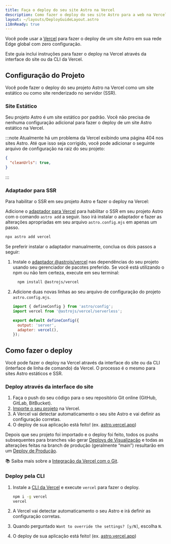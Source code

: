 ```yaml
---
title: Faça o deploy do seu site Astro na Vercel
description: Como fazer o deploy do seu site Astro para a web na Vercel.
layout: ~/layouts/DeployGuideLayout.astro
i18nReady: true
---
```


Você pode usar a [Vercel](http://vercel.com/) para fazer o deploy de um site Astro em sua rede Edge global com zero configuração.

Este guia inclui instruções para fazer o deploy na Vercel através da interface do site ou da CLI da Vercel.

## Configuração do Projeto

Você pode fazer o deploy do seu projeto Astro na Vercel como um site estático ou como site renderizado no servidor (SSR).

### Site Estático

Seu projeto Astro é um site estático por padrão. Você não precisa de nenhuma configuração adicional para fazer o deploy de um site Astro estático na Vercel. 

:::note
Atualmente há um problema da Vercel exibindo uma página 404 nos sites Astro. Até que isso seja corrigido, você pode adicionar o seguinte arquivo de configuração na raiz do seu projeto:

```json title="vercel.json"
{
  "cleanUrls": true,
}
```
:::

### Adaptador para SSR

Para habilitar o SSR em seu projeto Astro e fazer o deploy na Vercel:

Adicione o [adaptador para Vercel](/pt-br/guides/integrations-guide/vercel/) para habilitar o SSR em seu projeto Astro com o comando `astro add` a seguir. Isso irá instalar o adaptador e fazer as alterações apropriadas em seu arquivo `astro.config.mjs` em apenas um passo.

```bash
npx astro add vercel
```

Se preferir instalar o adaptador manualmente, conclua os dois passos a seguir:

1. Instale o [adaptador @astrojs/vercel](/pt-br/guides/integrations-guide/vercel/) nas dependências do seu projeto usando seu gerenciador de pacotes preferido. Se você está utilizando o npm ou não tem certeza, execute em seu terminal:

    ```bash
      npm install @astrojs/vercel
    ```

1. Adicione duas novas linhas ao seu arquivo de configuração do projeto `astro.config.mjs`.

    ```js title="astro.config.mjs" ins={2, 5-6}
    import { defineConfig } from 'astro/config';
    import vercel from '@astrojs/vercel/serverless';

    export default defineConfig({
      output: 'server',
      adapter: vercel(),
    });
    ```

## Como fazer o deploy

Você pode fazer o deploy na Vercel através da interface do site ou da CLI (interface de linha de comando) da Vercel. O processo é o mesmo para sites Astro estáticos e SSR.

### Deploy através da interface do site

1. Faça o push do seu código para o seu repositório Git online (GitHub, GitLab, BitBucket).
2. [Importe o seu projeto](https://vercel.com/new) na Vercel.
3. A Vercel vai detectar automaticamento o seu site Astro e vai definir as configuração corretas.
4. O deploy de sua aplicação está feito! (ex. [astro.vercel.app](https://astro.vercel.app/))

Depois que seu projeto foi importado e o deploy foi feito, todos os pushs subsequentes para branches vão gerar [Deploys de Visualização](https://vercel.com/docs/concepts/deployments/environments#preview) e todas as alterações feitas na branch de produção (geralmente “main”) resultarão em um [Deploy de Produção](https://vercel.com/docs/concepts/deployments/environments#production).

📚 Saiba mais sobre a [Integração da Vercel com o Git](https://vercel.com/docs/concepts/git).


### Deploy pela CLI

1. Instale a [CLI da Vercel](https://vercel.com/cli) e execute `vercel` para fazer o deploy.

    ```bash
    npm i -g vercel
    vercel
    ```

2. A Vercel vai detectar automaticamento o seu Astro e irá definir as configuração corretas.
3. Quando perguntado `Want to override the settings? [y/N]`, escolha `N`.
4. O deploy de sua aplicação está feito! (ex. [astro.vercel.app](https://astro.vercel.app/))

